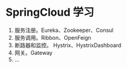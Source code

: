 # SpringCloud 学习

1. 服务注册。Eureka、Zookeeper、Consul
2. 服务调用。Ribbon、OpenFeign
3. 断路器和监控。  Hystrix、HystrixDashboard
4. 网关。Gateway
5. ...
